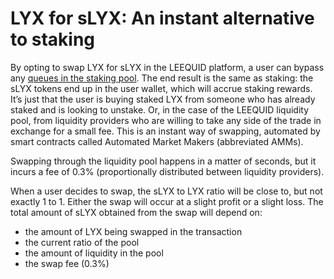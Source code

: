 # LYX for sLYX: An instant alternative to staking

By opting to swap LYX for sLYX in the LEEQUID platform, a user can bypass any [queues in the staking pool](../staking/potential-wait-times-while-staking.md). The end result is the same as staking: the sLYX tokens end up in the user wallet, which will accrue staking rewards. It’s just that the user is buying staked LYX from someone who has already staked and is looking to unstake. Or, in the case of the LEEQUID liquidity pool, from liquidity providers who are willing to take any side of the trade in exchange for a small fee. This is an instant way of swapping, automated by smart contracts called Automated Market Makers (abbreviated AMMs).

Swapping through the liquidity pool happens in a matter of seconds, but it incurs a fee of 0.3% (proportionally distributed between liquidity providers).

When a user decides to swap, the sLYX to LYX ratio will be close to, but not exactly 1 to 1. Either the swap will occur at a slight profit or a slight loss. The total amount of sLYX obtained from the swap will depend on:

* the amount of LYX being swapped in the transaction
* the current ratio of the pool
* the amount of liquidity in the pool
* the swap fee (0.3%)
